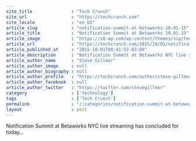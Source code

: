 ```yaml
---
site_title               : "Tech Crunch"
site_url                 : "https://techcrunch.com"
site_locale              : "en_US"
article_slug             : "notification-summit-at-betaworks-10-01-15"
article_title            : "Notification Summit at Betaworks 10.01.15"
article_image            : "https://s0.wp.com/wp-content/themes/vip/techcrunch-2013/assets/images/techcrunch.opengraph.default.png"
article_url              : "https://techcrunch.com/2015/10/01/notification-summit-at-betaworks-10-01-15/"
article_published_at     : "2015-10-01T08:41:52-03:00"
article_description      : "Notification Summit at Betaworks NYC live streaming has concluded for today..."
article_author_name      : "Steve Gillmor"
article_author_image     : null
article_author_biography : null
article_author_profile   : "https://techcrunch.com/author/steve-gillmor/"
article_author_facebook  : null
article_author_twitter   : "https://twitter.com/stevegillmor"
category                 : ['technology']
tags                     : ['Tech Crunch']
permalink                : "/:categories/notification-summit-at-betaworks-10-01-15/"
layout                   : post
---
```


Notification Summit at Betaworks NYC live streaming has concluded for today...
